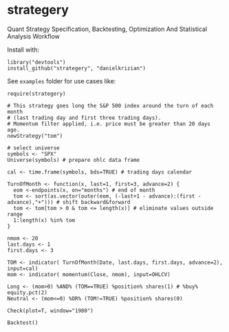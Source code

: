strategery
==========

Quant Strategy Specification, Backtesting, Optimization And Statistical Analysis Workflow

Install with:

    library("devtools")
    install_github("strategery", "danielkrizian")

See `examples` folder for use cases like:

    require(strategery)
    
    # This strategy goes long the S&P 500 index around the turn of each month 
    # (last trading day and first three trading days). 
    # Momentum filter applied, i.e. price must be greater than 20 days ago.
    newStrategy("tom") 

    # select universe
    symbols <- "SPX"
    Universe(symbols) # prepare ohlc data frame

    cal <- time.frame(symbols, bds=TRUE) # trading days calendar

    TurnOfMonth <- function(x, last=1, first=3, advance=2) {
      eom <-endpoints(x, on="months") # end of month
      tom <- sort(as.vector(outer(eom, (-last+1 - advance):(first - advance),"+"))) # shift backward&forward
      tom <- tom[tom > 0 & tom <= length(x)] # eliminate values outside range
      1:length(x) %in% tom
    }

    nmom <- 20
    last.days <- 1
    first.days <- 3

    TOM <- indicator( TurnOfMonth(Date, last.days, first.days, advance=2), input=cal)
    mom <- indicator( momentum(Close, nmom), input=OHLCV)

    Long <- (mom>0) %AND% (TOM==TRUE) %position% shares(1) # %buy% equity.pct(2) 
    Neutral <- (mom<=0) %OR% (TOM!=TRUE) %position% shares(0)
    
    Check(plot=T, window="1980")

    Backtest()
